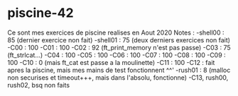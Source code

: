 # piscine-42
Ce sont mes exercices de piscine realises en Aout 2020
Notes :
-shell00 : 85 (dernier exercice non fait)
-shell01 : 75 (deux derniers exercices non fait)
-C00 : 100
-C01 : 100
-C02 : 92 (ft_print_memory n'est pas passe)
-C03 : 75 (ft_strlcat...)
-C04 : 100
-C05 : 100
-C06 : 100
-C07 : 100
-C08 : 100
-C09 : 100
-C10 : 0 (mais ft_cat est passe a la moulinette)
-C11 : 100
-C12 : fait apres la piscine, mais mes mains de test fonctionnent ^^'
-rush01 : 8 (malloc non securises et timeout+++, mais dans l'absolu, fonctionne)
-C13, rush00, rush02, bsq non faits
